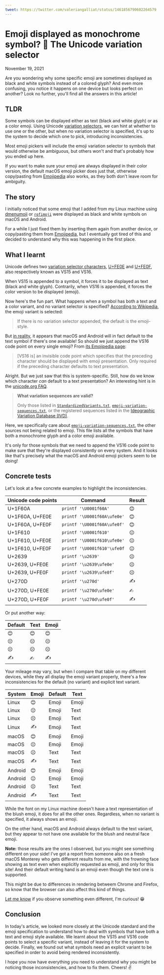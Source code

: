 ```yaml
---
tweet: https://twitter.com/valeriangalliat/status/1461856790602264579
---
```


# Emoji displayed as monochrome symbol? 🤔 The Unicode variation selector
November 19, 2021

Are you wondering why some specific emoji are sometimes displayed as
black and white symbols instead of a colored glyph? And even more
confusing, you notice it happens on one device but looks perfect on
another? Look no further, you'll find all the answers in this article!

## TLDR

Some symbols can be displayed either as text (black and white glyph) or
as a color emoji. Using Unicode [variation selectors](https://en.wikipedia.org/wiki/Variation_Selectors_(Unicode_block)),
we can hint at whether to use one or the other, but when no variation
selector is specified, it's up to the system to decide which one to
pick, introducing inconsistencies.

Most emoji pickers will include the emoji variation selector to symbols
that would otherwise be ambiguous, but others won't and that's probably
how you ended up here.

If you want to make sure your emoji are always displayed in their color
version, the default macOS emoji picker does just that, otherwise
copy/pasting from [Emojipedia](https://emojipedia.org/) also works, as
they both don't leave room for ambiguity.

## The story

I initially noticed that some emoji that I added from my Linux machine
using [dmenumoji](https://github.com/valeriangalliat/dmenumoji) or [`rofimoji`](https://github.com/fdw/rofimoji)
were displayed as black and white symbols on macOS and Android.

For a while I just fixed them by inserting them again from another
device, or copy/pasting them from [Emojipedia](https://emojipedia.org/),
but I eventually got tired of this and decided to understand why this
was happening in the first place.

## What I learnt

Unicode defines two [variation selector characters](https://en.wikipedia.org/wiki/Variation_Selectors_(Unicode_block)),
[U+FE0E](https://codepoints.net/U+FE0E) and [U+FE0F](https://codepoints.net/U+FE0F),
also respectively known as VS15 and VS16.

When VS15 is appended to a symbol, it forces it to be displayed as text
(black and white glyph). Contrarily, when VS16 is appended, it forces
the color version to be displayed (emoji).

Now here's the fun part. What happens when a symbol has both a text and
a color variant, and no variant selector is specified?
[According to Wikipedia](https://en.wikipedia.org/wiki/Emoticons_(Unicode_block)#Variant_forms),
the emoji variant is selected:

> If there is no variation selector appended, the default is the
> emoji-style.

But [in reality](#concrete-tests), it appears that macOS and Android
will in fact default to the text symbol if there's one available! So
should we just append the VS16 code point on every single emoji? From
[its Emojipedia page](https://emojipedia.org/variation-selector-16/):

> [VS16 is] an invisible code point which specifies that the preceding
> character should be displayed with emoji presentation. Only required
> if the preceding character defaults to text presentation.

Alright. But we just saw that this is system-specific. Still, how do we
know which character *can* default to a text presentation? An
interesting hint is in the [unicode.org FAQ](https://unicode.org/faq/vs.html).

> **What variation sequences are valid?**
>
> Only those listed in [`StandardizedVariants.txt`](http://unicode.org/Public/UCD/latest/ucd/StandardizedVariants.txt),
> [`emoji-variation-sequences.txt`](http://unicode.org/Public/UCD/latest/ucd/StandardizedVariants.txt),
> or the registered sequences listed in the [Ideographic Variation Database (IVD)](http://www.unicode.org/ivd/).

Here, we specifically care about [`emoji-variation-sequences.txt`](http://www.unicode.org/Public/emoji/5.0/emoji-variation-sequences.txt),
the other sources not being related to emoji. This file lists all the
symbols that have both a monochrome glyph and a color emoji available.

It's only for those symbols that we need to append the VS16 code point
to make sure that they're displayed consistently on every system. And it
looks like that's precisely what the macOS and Android emoji pickers
seem to be doing!

## Concrete tests

Let's look at a few concrete examples to highlight the inconsistencies.

| Unicode code points | Command                     | Result |
|---------------------|-----------------------------|--------|
| U+1F60A             | `printf '\U0001f60A'`       | 😊     |
| U+1F60A, U+FE0E     | `printf '\U0001f60A\ufe0e'` | 😊︎     |
| U+1F60A, U+FE0F     | `printf '\U0001f60A\ufe0f'` | 😊️     |
| U+1F610             | `printf '\U0001f610'`       | 😐     |
| U+1F610, U+FE0E     | `printf '\U0001f610\ufe0e'` | 😐︎     |
| U+1F610, U+FE0F     | `printf '\U0001f610'\ufe0f` | 😐️     |
| U+2639              | `printf '\u2639'`           | ☹      |
| U+2639, U+FE0E      | `printf '\u2639\ufe0e'`     | ☹︎      |
| U+2639, U+FE0F      | `printf '\u2639\ufe0f'`     | ☹️      |
| U+270D              | `printf '\u270d'`           | ✍     |
| U+270D, U+FE0E      | `printf '\u270d\ufe0e'`     | ✍︎     |
| U+270D, U+FE0F      | `printf '\u270d\ufe0f'`     | ✍️     |

Or put another way:

| Default | Text | Emoji |
|---------|------|-------|
| 😊      | 😊︎   | 😊️    |
| 😐      | 😐︎   | 😐️    |
| ☹       | ☹︎    | ☹️     |
| ✍      | ✍︎   | ✍️    |

Your mileage may vary, but when I compare that table on my different
devices, while they all display the emoji variant properly, there's a
few inconsistencies for the default (no variant) and explicit text
variant.

| System  | Emoji | Default | Text  |
|---------|-------|---------|-------|
| Linux   | 😊️    | Emoji   | Emoji |
| Linux   | 😐️    | Emoji   | Text  |
| Linux   | ☹️     | Emoji   | Text  |
| Linux   | ✍️    | Emoji   | Text  |
| macOS   | 😊️    | Emoji   | Emoji |
| macOS   | 😐️    | Emoji   | Emoji |
| macOS   | ☹️     | Text    | Text  |
| macOS   | ✍️    | Text    | Text  |
| Android | 😊️    | Emoji   | Emoji |
| Android | 😐️    | Emoji   | Emoji |
| Android | ☹️     | Text    | Text  |
| Android | ✍️    | Text    | Text  |

While the font on my Linux machine doesn't have a text representation of
the blush emoji, it does for all the other ones. Regardless, when no
variant is specified, it always shows an emoji.

On the other hand, macOS and Android always default to the text variant,
but they appear to not have one available for the blush and neutral face
emoji.

<div class="note">

**Note:** those results are the ones I observed, but you might see
something different on your side! I've got a report from someone also
on a fresh macOS Monterey who gets different results from me, with the
frowning face showing as text even when explicitly requested as emoji,
and only for this site! And their default writing hand is an emoji even
though the text one is supported.

This might be due to differences in rendering betweem Chrome and
Firefox, so know that the browser can also affect this kind of things.

[Let me know](https://twitter.com/valeriangalliat/status/1461856790602264579)
if you observe something even different, I'm curious! 😁

</div>

## Conclusion

In today's article, we looked more closely at the Unicode standard and
the emoji specification to understand how to deal with symbols that have
both a text and emoji style available. We learnt about the VS15 and VS16
code points to select a specific variant, instead of leaving it for the
system to decide. Finally, we found out what symbols need an explicit
variant to be specified in order to avoid being rendered inconsistently.

I hope you now have everything you need to understand why you might be
noticing those inconsistencies, and how to fix them. Cheers! ✌️
